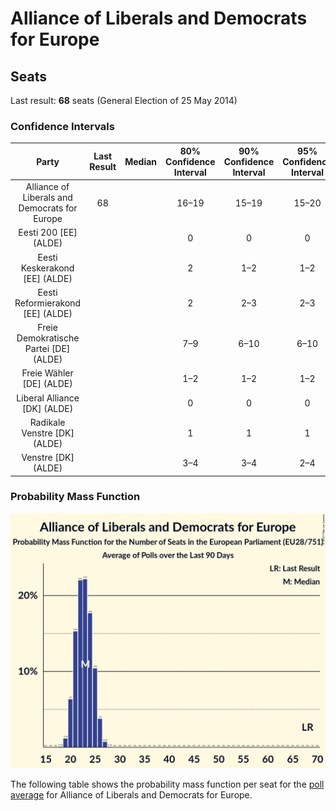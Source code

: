 # Alliance of Liberals and Democrats for Europe

## Seats

Last result: **68** seats (General Election of 25 May 2014)

### Confidence Intervals

| Party | Last Result | Median | 80% Confidence Interval | 90% Confidence Interval | 95% Confidence Interval | 99% Confidence Interval |
|:-----:|:-----------:|:------:|:-----------------------:|:-----------------------:|:-----------------------:|:-----------------------:|
| Alliance of Liberals and Democrats for Europe | 68 |  | 16–19 | 15–19 | 15–20 | 15–20 |
| Eesti 200 [EE] (ALDE) | |  | 0 | 0 | 0 | 0 |
| Eesti Keskerakond [EE] (ALDE) | |  | 2 | 1–2 | 1–2 | 1–2 |
| Eesti Reformierakond [EE] (ALDE) | |  | 2 | 2–3 | 2–3 | 2–3 |
| Freie Demokratische Partei [DE] (ALDE) | |  | 7–9 | 6–10 | 6–10 | 6–10 |
| Freie Wähler [DE] (ALDE) | |  | 1–2 | 1–2 | 1–2 | 1–2 |
| Liberal Alliance [DK] (ALDE) | |  | 0 | 0 | 0 | 0 |
| Radikale Venstre [DK] (ALDE) | |  | 1 | 1 | 1 | 1–2 |
| Venstre [DK] (ALDE) | |  | 3–4 | 3–4 | 2–4 | 2–4 |

### Probability Mass Function

![Graph with seats probability mass function not yet produced](average-2019-07-31-seats-pmf-allianceofliberalsanddemocratsforeurope.png "Seats Probability Mass Function")

The following table shows the probability mass function per seat for the [poll average](average-2019-07-31.html) for Alliance of Liberals and Democrats for Europe.

